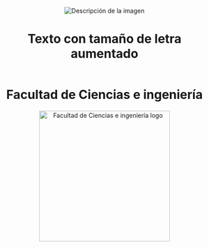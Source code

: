 <p align="center">
  <img src="https://3.files.edl.io/fdf6/22/05/20/143302-79bed48a-5422-4ab4-81ec-98e0f944c4a0.png" alt="Descripción de la imagen">
</p>

# <p align="center">Texto con tamaño de letra aumentado</p>


<p align="center" style="margin-top: 50px; margin-bottom: 50px; font-family: Arial, sans-serif;">
  <h1 align="center" # style="margin-top: 60px; margin-bottom: 20px;">Facultad de Ciencias e ingeniería</h1>
  <p align="center">
    <img src="https://3.files.edl.io/fdf6/22/05/20/143302-79bed48a-5422-4ab4-81ec-98e0f944c4a0.png" width="300" alt="Facultad de Ciencias e ingeniería logo">
  </p>  
</p>
